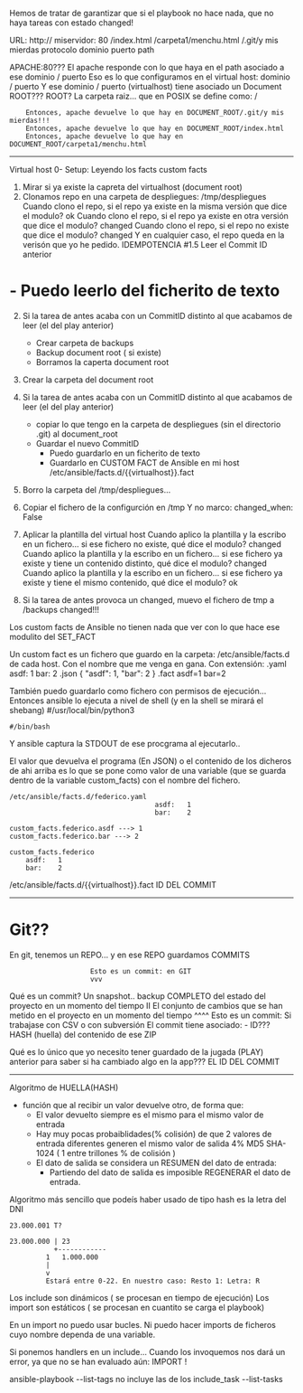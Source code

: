 Hemos de tratar de garantizar que si el playbook no hace nada, que no haya tareas con estado changed!


URL: http://            miservidor: 80          /index.html
                                                /carpeta1/menchu.html
                                                /.git/y mis mierdas
     protocolo          dominio     puerto      path

APACHE:80???
El apache responde con lo que haya en el path asociado a ese dominio / puerto
    Eso es lo que configuramos en el virtual host:
        dominio / puerto
    Y ese dominio / puerto (virtualhost) tiene asociado un Document ROOT???
        ROOT? La carpeta raiz... que en POSIX se define como:  /
        
        Entonces, apache devuelve lo que hay en DOCUMENT_ROOT/.git/y mis mierdas!!!
        Entonces, apache devuelve lo que hay en DOCUMENT_ROOT/index.html
        Entonces, apache devuelve lo que hay en DOCUMENT_ROOT/carpeta1/menchu.html













---

Virtual host
0- Setup:
    Leyendo los facts
        custom facts


1. Mirar si ya existe la capreta del virtualhost (document root)
4. Clonamos repo en una carpeta de despliegues: /tmp/despliegues
    Cuando clono el repo, si el repo ya existe en la misma versión que dice el modulo? ok
    Cuando clono el repo, si el repo ya existe en otra versión que dice el modulo? changed
    Cuando clono el repo, si el repo no existe que dice el modulo? changed
        Y en cualquier caso, el repo queda en la verisón que yo he pedido. IDEMPOTENCIA
#1.5 Leer el Commit ID anterior
#        - Puedo leerlo del ficherito de texto
2. Si la tarea de antes acaba con un CommitID distinto al que acabamos de leer (el del play anterior)
    - Crear carpeta de backups
    - Backup document root ( si existe)
    - Borramos la caperta document root
3. Crear la carpeta del document root
4. Si la tarea de antes acaba con un CommitID distinto al que acabamos de leer (el del play anterior)
    - copiar lo que tengo en la carpeta de despliegues (sin el directorio .git) al document_root   
    - Guardar el nuevo CommitID
        - Puedo guardarlo en un ficherito de texto
        - Guardarlo en CUSTOM FACT de Ansible en mi host
           /etc/ansible/facts.d/{{virtualhost}}.fact
5. Borro la carpeta del /tmp/despliegues...


6. Copiar el fichero de la configurción en /tmp
   Y no marco:
        changed_when: False
7. Aplicar la plantilla del virtual host
    Cuando aplico la plantilla y la escribo en un fichero... si ese fichero no existe, 
        qué dice el modulo? changed
    Cuando aplico la plantilla y la escribo en un fichero... si ese fichero ya existe y tiene
        un contenido distinto, qué dice el modulo? changed
    Cuando aplico la plantilla y la escribo en un fichero... si ese fichero ya existe y tiene
        el mismo contenido, qué dice el modulo? ok
8. Si la tarea de antes provoca un changed, muevo el fichero de tmp a /backups
    changed!!!  




Los custom facts de Ansible no tienen nada que ver con lo que hace ese modulito del SET_FACT

Un custom fact es un fichero que guardo en la carpeta: /etc/ansible/facts.d de cada host.
Con el nombre que me venga en gana.
Con extensión:
    .yaml
        asdf:   1
        bar:    2
    .json
        {
            "asdf": 1,
            "bar": 2
        }
    .fact
        asdf=1
        bar=2

También puedo guardarlo como fichero con permisos de ejecución...
Entonces ansible lo ejecuta a nivel de shell (y en la shell se mirará el shebang)
    #/usr/local/bin/python3
    
    #/bin/bash

Y ansible captura la STDOUT de ese procgrama al ejecutarlo..

El valor que devuelva el programa (En JSON) o el contenido de los dicheros de ahi arriba es lo que se pone como valor
de una variable (que se guarda dentro de la variable custom_facts) con el nombre del fichero.

    /etc/ansible/facts.d/federico.yaml
                                        asdf:   1
                                        bar:    2

    custom_facts.federico.asdf ---> 1
    custom_facts.federico.bar ---> 2
    
    custom_facts.federico 
        asdf:   1
        bar:    2




/etc/ansible/facts.d/{{virtualhost}}.fact
 ID DEL COMMIT
























---

# Git??

En git, tenemos un REPO... y en ese REPO guardamos COMMITS
    
                        Esto es un commit: en GIT
                        vvv
Qué es un commit? Un snapshot.. backup COMPLETO del estado del proyecto en un momento del tiempo
                        II
                  El conjunto de cambios que se han metido en el proyecto en un momento del tiempo 
                        ^^^^
                        Esto es un commit: Si trabajase con CSV o con subversión
    El commit tiene asociado:
        - ID??? HASH (huella) del contenido de ese ZIP
                        
Qué es lo único que yo necesito tener guardado de la jugada (PLAY) anterior para 
saber si ha cambiado algo en la app??? EL ID DEL COMMIT
    
                        
----

Algoritmo de HUELLA(HASH)

- función que al recibir un valor devuelve otro, de forma que:
    - El valor devuelto siempre es el mismo para el mismo valor de entrada
    - Hay muy pocas probaiblidades(% colisión) de que 2 valores de entrada diferentes generen el mismo valor de salida
         4%
            MD5
            SHA-1024 ( 1 entre trillones % de colisión )
    - El dato de salida se considera un RESUMEN del dato de entrada:
        - Partiendo del dato de salida es imposible REGENERAR el dato de entrada.

Algoritmo más sencillo que podeís haber usado de tipo hash es la letra del DNI

    23.000.001 T?
    
    23.000.000 | 23
               +------------
             1   1.000.000
             |
             v
             Estará entre 0-22. En nuestro caso: Resto 1: Letra: R
             
             
Los include son dinámicos ( se procesan en tiempo de ejecución)
Los import son estáticos ( se procesan en cuantito se carga el playbook)

En un import no puedo usar bucles.
Ni puedo hacer imports de ficheros cuyo nombre dependa de una variable.

Si ponemos handlers en un include... Cuando los invoquemos nos dará un error,
ya que no se han evaluado aún: IMPORT !

ansible-playbook --list-tags no incluye las de los include_task
                 --list-tasks